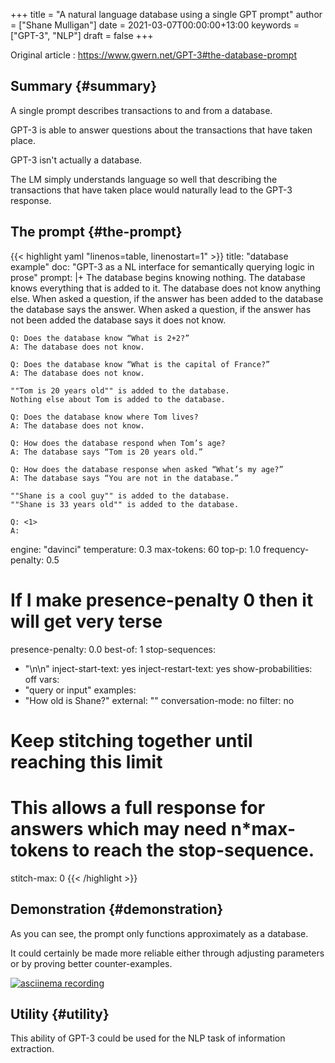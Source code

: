+++
title = "A natural language database using a single GPT prompt"
author = ["Shane Mulligan"]
date = 2021-03-07T00:00:00+13:00
keywords = ["GPT-3", "NLP"]
draft = false
+++

Original article
: <https://www.gwern.net/GPT-3#the-database-prompt>


## Summary {#summary}

A single prompt describes transactions to and from a database.

GPT-3 is able to answer questions about the
transactions that have taken place.

GPT-3 isn't actually a database.

The LM simply understands language so well
that describing the transactions that have
taken place would naturally lead to the GPT-3
response.


## The prompt {#the-prompt}

{{< highlight yaml "linenos=table, linenostart=1" >}}
title: "database example"
doc: "GPT-3 as a NL interface for semantically querying logic in prose"
prompt: |+
    The database begins knowing nothing.
    The database knows everything that is added to it.
    The database does not know anything else.
    When asked a question, if the answer has been added to the database the database says the answer.
    When asked a question, if the answer has not been added the database says it does not know.

    Q: Does the database know “What is 2+2?”
    A: The database does not know.

    Q: Does the database know “What is the capital of France?”
    A: The database does not know.

    ""Tom is 20 years old"" is added to the database.
    Nothing else about Tom is added to the database.

    Q: Does the database know where Tom lives?
    A: The database does not know.

    Q: How does the database respond when Tom’s age?
    A: The database says “Tom is 20 years old.”

    Q: How does the database response when asked “What’s my age?”
    A: The database says “You are not in the database.”

    ""Shane is a cool guy"" is added to the database.
    ""Shane is 33 years old"" is added to the database.

    Q: <1>
    A:
engine: "davinci"
temperature: 0.3
max-tokens: 60
top-p: 1.0
frequency-penalty: 0.5
# If I make presence-penalty 0 then it will get very terse
presence-penalty: 0.0
best-of: 1
stop-sequences:
- "\n\n"
inject-start-text: yes
inject-restart-text: yes
show-probabilities: off
vars:
- "query or input"
examples:
- "How old is Shane?"
external: ""
conversation-mode: no
filter: no
# Keep stitching together until reaching this limit
# This allows a full response for answers which may need n*max-tokens to reach the stop-sequence.
stitch-max: 0
{{< /highlight >}}


## Demonstration {#demonstration}

As you can see, the prompt only functions
approximately as a database.

It could certainly be made more reliable
either through adjusting parameters or by
proving better counter-examples.

<a title="asciinema recording" href="https://asciinema.org/a/VDkB11XyAMv8kvieuDuONwMUp" target="_blank"><img alt="asciinema recording" src="https://asciinema.org/a/VDkB11XyAMv8kvieuDuONwMUp.svg" /></a>


## Utility {#utility}

This ability of GPT-3 could be used for the
NLP task of information extraction.